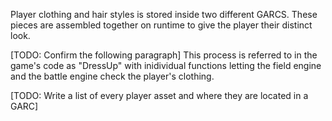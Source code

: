 Player clothing and hair styles is stored inside two different GARCS. These pieces are assembled together on runtime to give the player their distinct look.

[TODO: Confirm the following paragraph] This process is referred to in the game's code as "DressUp" with inidividual functions letting the field engine and the battle engine check the player's clothing.

[TODO: Write a list of every player asset and where they are located in a GARC]